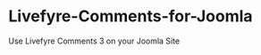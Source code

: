 Livefyre-Comments-for-Joomla
============================

Use Livefyre Comments 3 on your Joomla Site